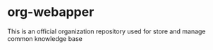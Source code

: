 # org-webapper
This is an official organization repository used for store and manage common knowledge base
